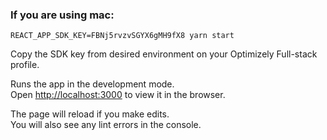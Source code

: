 ### If you are using mac:
```
REACT_APP_SDK_KEY=FBNj5rvzvSGYX6gMH9fX8 yarn start
```

Copy the SDK key from desired environment on your Optimizely Full-stack profile.

Runs the app in the development mode.\
Open [http://localhost:3000](http://localhost:3000) to view it in the browser.

The page will reload if you make edits.\
You will also see any lint errors in the console.

